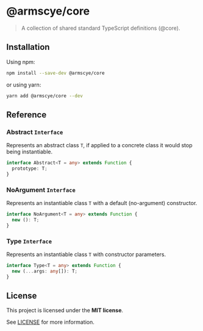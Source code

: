 # @armscye/core

> A collection of shared standard TypeScript definitions (@core).

## Installation

Using npm:

```sh
npm install --save-dev @armscye/core
```

or using yarn:

```sh
yarn add @armscye/core --dev
```

## Reference

### Abstract `Interface`

Represents an abstract class `T`, if applied to a concrete class it would stop being instantiable.

```ts
interface Abstract<T = any> extends Function {
  prototype: T;
}
```

### NoArgument `Interface`

Represents an instantiable class `T` with a default (no-argument) constructor.

```ts
interface NoArgument<T = any> extends Function {
  new (): T;
}
```

### Type `Interface`

Represents an instantiable class `T` with constructor parameters.

```ts
interface Type<T = any> extends Function {
  new (...args: any[]): T;
}
```

## License

This project is licensed under the **MIT license**.

See [LICENSE](LICENSE) for more information.
